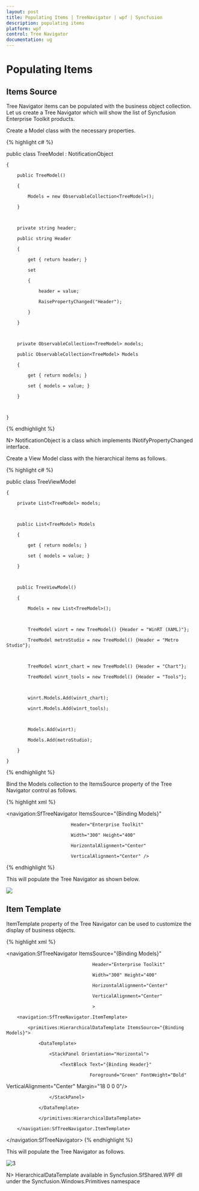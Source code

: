 ```yaml
---
layout: post
title: Populating Items | TreeNavigator | wpf | Syncfusion
description: populating items 
platform: wpf
control: Tree Navigator 
documentation: ug
---
```


# Populating Items 

## Items Source 

Tree Navigator items can be populated with the business object collection. Let us create a Tree Navigator which will show the list of Syncfusion Enterprise Toolkit products.  

Create a Model class with the necessary properties. 


{% highlight c# %}

  public class TreeModel : NotificationObject

    {

        public TreeModel()

        {

            Models = new ObservableCollection<TreeModel>();

        }



        private string header;

        public string Header

        {

            get { return header; }

            set

            {

                header = value;

                RaisePropertyChanged("Header");

            }

        }



        private ObservableCollection<TreeModel> models;

        public ObservableCollection<TreeModel> Models

        {

            get { return models; }

            set { models = value; }

        }



    }
{% endhighlight %}


N> NotificationObject is a class which implements INotifyPropertyChanged interface.


Create a View Model class with the hierarchical items as follows.  


{% highlight c# %}

public class TreeViewModel 

    {

        private List<TreeModel> models;



        public List<TreeModel> Models

        {

            get { return models; }

            set { models = value; }

        }



        public TreeViewModel()

        {

            Models = new List<TreeModel>();



            TreeModel winrt = new TreeModel() {Header = "WinRT (XAML)"};

            TreeModel metroStudio = new TreeModel() {Header = "Metro Studio"};



            TreeModel winrt_chart = new TreeModel() {Header = "Chart"};

            TreeModel winrt_tools = new TreeModel() {Header = "Tools"};



            winrt.Models.Add(winrt_chart);

            winrt.Models.Add(winrt_tools);



            Models.Add(winrt);

            Models.Add(metroStudio);

        }

    }
{% endhighlight %}




 Bind the Models collection to the ItemsSource property of the Tree Navigator control as follows. 


{% highlight xml %}

<navigation:SfTreeNavigator ItemsSource="{Binding Models}"  

                            Header="Enterprise Toolkit"

                            Width="300" Height="400"

                            HorizontalAlignment="Center"

                            VerticalAlignment="Center" />


{% endhighlight %}


 This will populate the Tree Navigator as shown below. 



![](Populating-Items_images/Populating-Items_img1.png)





## Item Template 

ItemTemplate property of the Tree Navigator can be used to customize the display of business objects. 


{% highlight xml %}

<navigation:SfTreeNavigator ItemsSource="{Binding Models}"  

                                    Header="Enterprise Toolkit"

                                    Width="300" Height="400"

                                    HorizontalAlignment="Center"

                                    VerticalAlignment="Center"

                                    >

        <navigation:SfTreeNavigator.ItemTemplate>

            <primitives:HierarchicalDataTemplate ItemsSource="{Binding Models}">

                <DataTemplate>

                    <StackPanel Orientation="Horizontal">

                        <TextBlock Text="{Binding Header}" 

                                   Foreground="Green" FontWeight="Bold" 

VerticalAlignment="Center" Margin="18 0 0 0"/>

                    </StackPanel>

                </DataTemplate>

                </primitives:HierarchicalDataTemplate>

        </navigation:SfTreeNavigator.ItemTemplate>

 </navigation:SfTreeNavigator>
{% endhighlight %}




This will populate the Tree Navigator as follows.



![3](Populating-Items_images/Populating-Items_img2.png)





N> HierarchicalDataTemplate available in Syncfusion.SfShared.WPF dll under the Syncfusion.Windows.Primitives namespace



